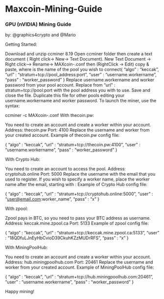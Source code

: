 # Maxcoin-Mining-Guide

### GPU (nVIDIA) Mining Guide

by: @graphics4crypto and @Mario

Getting Started:

Download and unzip ccminer 8.19
Open ccminer folder then create a text document ( Right click-> New-> Text Document).
New Text Document -> Right click–> Rename-> MAXcoin-<poolname>.conf
then (RightClick ->  Edit) copy & paste, where <poolname> is the name of the pool you wish to connect{
“algo” : “keccak”,
“url” : “stratum+tcp://pool_address:port”,
“user” : “username.workername”,
“pass” : “worker_password”
}
Replace username.workername and worker password from your pool account.
Replace from “url” : stratum+tcp://pool:port with the pool address you with to use.
Save and close the file.
Duplicate this file for other pools editing your username.workername and worker password.
To launch the miner, use the syntax:

ccminer -c MAXcoin-<poolname>.conf
With thecoin.pw:

You need to create an account and create a worker within your account.
Address: thecoin.pw
Port: 4100
Replace the username and worker from your created account.
Example of thecoin.pw config file:

{
“algo” : “keccak”,
“url” : “stratum+tcp://thecoin.pw:4100”,
“user” : “username.workername”,
“pass” : “worker_password”
}

With Crypto Hub:

You need to create an account to access the pool.
Address: cryptohub.online
Port: 5000
Replace the username with the email that you used to register. If you wish to specify a worker name, place the worker name after the email, starting with :
Example of Crypto Hub config file:

{
“algo” : “keccak”,
“url” : “stratum+tcp://cryptohub.online:5000”,
“user” : “user@email.com:worker_name”,
“pass” : “x”
}

With zpool:

Zpool pays in BTC, so you need to pass your BTC address as username.
Address: keccak.mine.zpool.ca
Port: 5133
Example of zpool config file:

{
“algo” : “keccak”,
“url” : “stratum+tcp://keccak.mine.zpool.ca:5133”,
“user” : “18QDfuLJnEyHbCvioD39CkuhKZzMUDrRFS”,
“pass” : “x”
}

With MiningPoolHub:

You need to create an account and create a worker within your account.
Address: hub.miningpoolhub.com
Port: 20461
Replace the username and worker from your created account.
Example of MiningPoolHub config file:

{
“algo” : “keccak”,
“url” : “stratum+tcp://hub.miningpoolhub.com:20461”,
“user” : “username.workername”,
“pass” : “worker_password”
}

Happy mining!
